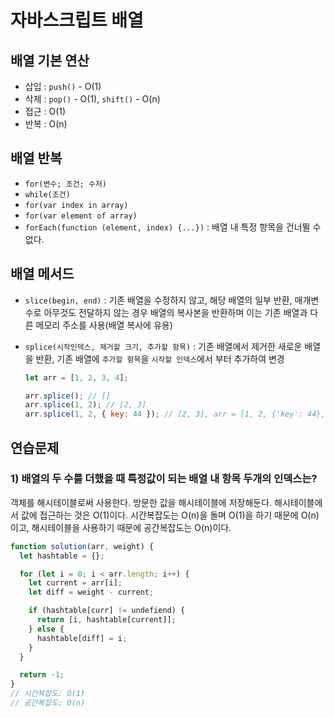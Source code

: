 # 자바스크립트 배열

## 배열 기본 연산

- 삽입 : `push()` - O(1)
- 삭제 : `pop()` - O(1), `shift()` - O(n)
- 접근 : O(1)
- 반복 : O(n)

## 배열 반복

- `for(변수; 조건; 수저)`
- `while(조건)`
- `for(var index in array)`
- `for(var element of array)`
- `forEach(function (element, index) {...})` : 배열 내 특정 항목을 건너뛸 수 없다.

## 배열 메서드

- `slice(begin, end)` : 기존 배열을 수정하지 않고, 해당 배열의 일부 반환, 매개변수로 아무것도 전달하지 않는 경우 배열의 복사본을 반환하며 이는 기존 배열과 다른 메모리 주소를 사용(배열 복사에 유용)
- `splice(시작인덱스, 제거할 크기, 추가할 항목)` : 기존 배열에서 제거한 새로운 배열을 반환, 기존 배열에 `추가할 항목`을 `시작할 인덱스`에서 부터 추가하여 변경

  ```js
  let arr = [1, 2, 3, 4];

  arr.splice(); // []
  arr.splice(1, 2); // [2, 3]
  arr.splice(1, 2, { key: 44 }); // [2, 3], arr = [1, 2, {'key': 44}, 3, 4]
  ```

## 연습문제

### 1) 배열의 두 수를 더했을 때 특정값이 되는 배열 내 항목 두개의 인덱스는?

객체를 해시테이블로써 사용한다. 방문한 값을 해시테이블에 저장해둔다. 해시테이블에서 값에 접근하는 것은 O(1)이다. 시간복잡도는 O(n)을 돌며 O(1)을 하기 때문에 O(n)이고, 해시테이블을 사용하기 때문에 공간복잡도는 O(n)이다.

```js
function solution(arr, weight) {
  let hashtable = {};

  for (let i = 0; i < arr.length; i++) {
    let current = arr[i];
    let diff = weight - current;

    if (hashtable[curr] != undefiend) {
      return [i, hashtable[current]];
    } else {
      hashtable[diff] = i;
    }
  }

  return -1;
}
// 시간복잡도: O(1)
// 공간복잡도: O(n)
```

